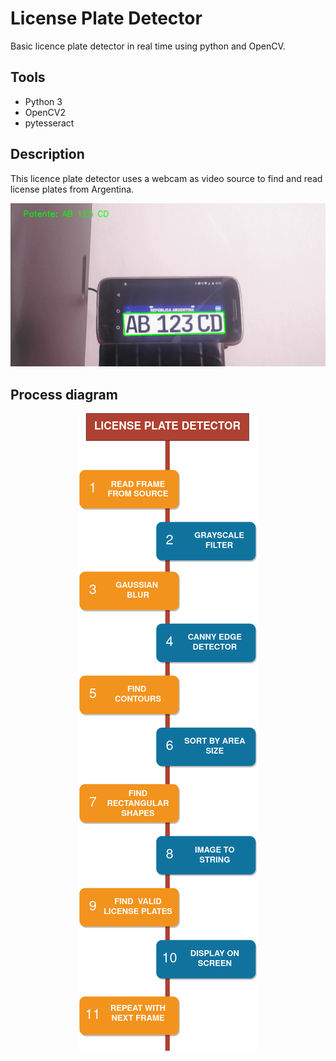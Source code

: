 # License Plate Detector
Basic licence plate detector in real time using python and OpenCV. 
## Tools
* Python 3
* OpenCV2
* pytesseract
## Description
This licence plate detector uses a webcam as video source to find and read license plates from Argentina. 

![screenshot](https://github.com/ivan-svetlich/license-plate-detector/blob/main/images/license_plate_detector.png)
## Process diagram
<p align="center">
  <img src="https://github.com/ivan-svetlich/license-plate-detector/blob/main/images/detector_diagram.png?raw=true" alt="diagram"/>
</p>

